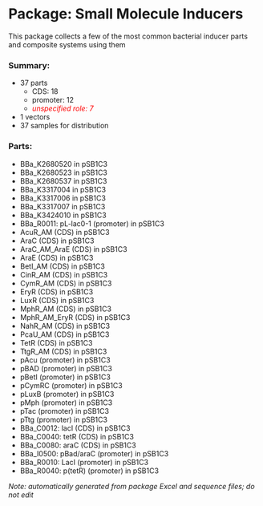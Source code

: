 # Package: Small Molecule Inducers

This package collects a few of the most common bacterial inducer parts and composite systems using them

### Summary:

- 37 parts
    - CDS: 18
    - promoter: 12
    -  _<span style="color:red">unspecified role: 7</span>_
- 1 vectors
- 37 samples for distribution

### Parts:

- BBa_K2680520 in pSB1C3
- BBa_K2680523 in pSB1C3
- BBa_K2680537 in pSB1C3
- BBa_K3317004 in pSB1C3
- BBa_K3317006 in pSB1C3
- BBa_K3317007 in pSB1C3
- BBa_K3424010 in pSB1C3
- BBa_R0011: pL-lac0-1 (promoter) in pSB1C3
- AcuR_AM (CDS) in pSB1C3
- AraC (CDS) in pSB1C3
- AraC_AM_AraE (CDS) in pSB1C3
- AraE (CDS) in pSB1C3
- BetI_AM (CDS) in pSB1C3
- CinR_AM (CDS) in pSB1C3
- CymR_AM (CDS) in pSB1C3
- EryR (CDS) in pSB1C3
- LuxR (CDS) in pSB1C3
- MphR_AM (CDS) in pSB1C3
- MphR_AM_EryR (CDS) in pSB1C3
- NahR_AM (CDS) in pSB1C3
- PcaU_AM (CDS) in pSB1C3
- TetR (CDS) in pSB1C3
- TtgR_AM (CDS) in pSB1C3
- pAcu (promoter) in pSB1C3
- pBAD (promoter) in pSB1C3
- pBetI (promoter) in pSB1C3
- pCymRC (promoter) in pSB1C3
- pLuxB (promoter) in pSB1C3
- pMph (promoter) in pSB1C3
- pTac (promoter) in pSB1C3
- pTtg (promoter) in pSB1C3
- BBa_C0012: lacI (CDS) in pSB1C3
- BBa_C0040: tetR (CDS) in pSB1C3
- BBa_C0080: araC (CDS) in pSB1C3
- BBa_I0500: pBad/araC (promoter) in pSB1C3
- BBa_R0010: LacI (promoter) in pSB1C3
- BBa_R0040: p(tetR) (promoter) in pSB1C3

_Note: automatically generated from package Excel and sequence files; do not edit_
